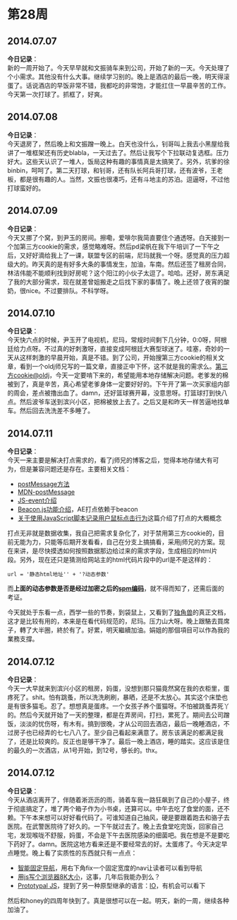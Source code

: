 第28周
======

## 2014.07.07

**今日记录**：  
新的一周开始了。今天早早就和文振骑车来到公司，开始了新的一天。今天处理了个小需求。其他没有什么大事。继续学习别的。晚上是酒店的最后一晚，明天得滚蛋了。话说酒店的早饭非常不错，我都吃的非常饱，才能扛住一早晨辛苦的工作。今天第一次打球了。抓框了，好爽。

## 2014.07.08

**今日记录**：  
今天退房了，然后晚上和文振蹭一晚上。白天也没什么，钊哥叫上我去小黑屋给我讲了一堆框架还有历史blabla，一天过去了。然后让我写个下拉联动复选框。压力好大。这些天认识了一堆人，饭局这种有趣的事情真是太搞笑了。另外，坑爹的徐binbin，呵呵了。第二天打球，和钊哥，还有队长阿兵哥打球，还有波爷，王老板，都是很有趣的人。当然，文振也很凑巧，还有斗地主的苏泊。逗逼呀，不过他打球蛮好的。

## 2014.07.09

**今日记录**：  
今天又挪了个窝，到尹玉的房间。擦嘞，爱啡尔我简直要住个通透呀。白天接到一个加第三方cookie的需求，感觉略难呀。然后pd梁帆在我下午培训了一下午之后，又好好滴给我上了一课，联盟专区的前端，尼玛就我一个呀。感觉真的压力超级大的。昨天真的是有好多大条的事情发生，加油，车南。然后还签了租房合同，林洁伟能不能顺利找到好房呢？这个阳江的小伙子太逗了。哈哈。还好，房东满足了我的大部分需求，现在就差曾姐搬走之后找下家的事情了。晚上还领了夜宵的酸奶，很nice。不过要排队。不科学呀。

## 2014.07.10

**今日记录**：  
今天快六点的时候，尹玉开了电视机，尼玛，常规时间剩下几分钟，0:0呀，阿根廷给力点呀。不过真的好刺激呀，直接变成阿根廷大赛型球迷了。哇塞，奇妙的一天从这样刺激的早晨开始，真是不错。到了公司，开始搜第三方cookie的相关文章，看到一个oldj师兄写的一篇文章，直接正中下怀，这不就是我的需求么。[第三方cookie@oldj](http://oldj.net/article/third-party-cookie/)，今天一定要啃下来的，希望能用本地存储解决问题。老爹发的棉被到了，真是辛苦，真心希望老爹身体一定要好好的。下午开了第一次买家组内部的周会，差点被撸出血了。damn，还好篮球赛开幕，没意思呀。打篮球打到快八点。然后波爷车送到滨兴小区，把棉被放上去了。之后又是和昨天一样苦逼地找单车。然后回去洗洗差不多睡了。

## 2014.07.11

**今日记录**：  
今天一来主要是解决打点需求的，看了j师兄的博客之后，觉得本地存储大有可为，但是兼容问题还是存在。主要相关文档：

- [postMessage方法](http://help.dottoro.com/ljwgvhwh.php)
- [MDN-postMessage](https://developer.mozilla.org/en-US/docs/Web/API/Window.postMessage)
- [JS-event介绍](http://www.quirksmode.org/js/introevents.html)
- [Beacon.js功能介绍](http://docs.alibaba-inc.com/display/ccbu/Beacon)，AE打点依赖于beacon
- [关于使用JavaScript脚本记录用户鼠标点击行为](http://oldj.net/article/js-mouse-tracer/)这篇介绍了打点的大概概念

打点无非就是数据收集，我自己把需求复杂化了，对于禁用第三方cookie的，目前无能为力，只能等后期开发看看，自己在分支上搞搞看，采用j师兄的方案。现在来讲，是尽快摸透如何按照数据那边给过来的需求字段，生成相应的html片段。另外，现在还只是猜测给网站主的html代码片段中的url是不是这样的：

	url = '静态html地址'' + '?动态参数'

而**上面的动态参数是否是经过加密之后的[spm编码](http://shuju.taobao.ali.com/klc/baike/baikeInfo.htm?id=30&ticket=4ab73156-8a8f-4d2c-92a1-1c817def0739)**，就不得而知了，还需后面的考证。

今天就处于东看一点，西学一些的节奏，到袋鼠上，又看到了[独角兽](http://docs.alibaba-inc.com/pages/viewpage.action?pageId=62716113)的真正文档，这才是比较有用的，本来是在看代码规范的，尼玛。压力山大呀。晚上跟駱去買席子，轉了大半圈，終於有了。好累，明天繼續加油。娟姐的那個項目可以作為我的業務支撐。

## 2014.07.12

**今日记录**：  
今天一大早就来到滨兴小区的租房，妈蛋，没想到那只猫竟然窝在我的衣柜里，蛋疼死了。shit。怕有跳蚤，所以洗洗刷刷，暴晒，还是不太放心。其实这个床垫也是有很多猫毛。忍了。想想真是蛋疼。一个女孩子养个蛋猫呀。不怕被跳蚤弄死丫的。然后今天就开始了一天的整理，都是在弄房间，打扫，累死了。期间去公司蹭饭，淡淡的忧伤呀，有木有。搞到很晚，才从公司回去酒店，最后一晚睡酒店，不过房子也已经弄的七七八八了。至少自己看起来满意了。房东该满足的都满足我了，还是比较爽的。反正也是够干净了。最后一晚上酒店，睡的踏实。这应该是住的最久的一次酒店，从1号开始，到12号，够长的。thx。

## 2014.07.12

**今日记录**：  
今天从酒店离开了，伴随着淅沥沥的雨，骑着车我一路狂飙到了自己的小屋子，终于彻底搞定了，堆了两个箱子作为小书桌，还算可以。中午去吃了食堂的面，还不赖。下午本来想可以好好看代码了。可谁知道自己抽风，硬是要跟着跑去和骆子去医院。在武警医院待了好久的。一下午就过去了。晚上去食堂吃完饭，回家自己宅，发现喉咙不舒服，妈蛋，不会是下午去医院感染的细菌吧。我在想是不是要吃下药好了。damn。医院这地方看来还是不要经常去的好。太蛋疼了。今天决定早点睡觉。晚上看了实质性的东西就只有一点点：

- [智能固定导航](http://new.w3ctech.com/topic/73)，用右下角fix一个固定宽度的nav让读者可以看到导航
- [用js写个浏览器8K大小](http://breach.cc/)，这事，几年后我能办到么？
- [Prototypal JS](http://jurberg.github.io/blog/2014/07/12/javascript-prototype/)，提到了另一种原型继承的语言：[IO](http://iolanguage.org/)，有机会可以看下

然后和honey的四周年快到了。真是很想可以在一起。明天，新的一周，继续各种加油了。
